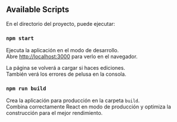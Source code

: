 ## Available Scripts

En el directorio del proyecto, puede ejecutar:

### `npm start`

Ejecuta la aplicación en el modo de desarrollo.<br>
Abre [http://localhost:3000](http://localhost:3000) para verlo en el navegador.

La página se volverá a cargar si haces ediciones.<br>
También verá los errores de pelusa en la consola.

### `npm run build`

Crea la aplicación para producción en la carpeta `build`.<br>
Combina correctamente React en modo de producción y optimiza la construcción para el mejor rendimiento.